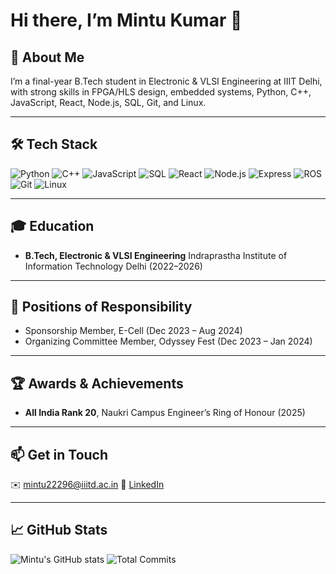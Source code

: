 # Hi there, I’m Mintu Kumar 👋

## 🚀 About Me

I’m a final-year B.Tech student in Electronic & VLSI Engineering at IIIT Delhi, with strong skills in FPGA/HLS design, embedded systems, Python, C++, JavaScript, React, Node.js, SQL, Git, and Linux.

---

## 🛠️ Tech Stack

![Python](https://img.shields.io/badge/Python-3776AB?logo=python) ![C++](https://img.shields.io/badge/C++-00599C?logo=c%2B%2B) ![JavaScript](https://img.shields.io/badge/JavaScript-F7DF1E?logo=javascript) ![SQL](https://img.shields.io/badge/SQL-4479A1?logo=mysql)
![React](https://img.shields.io/badge/React-20232A?logo=react) ![Node.js](https://img.shields.io/badge/Node.js-339933?logo=node.js) ![Express](https://img.shields.io/badge/Express-000000?logo=express) ![ROS](https://img.shields.io/badge/ROS-DARK?logo=ros)
![Git](https://img.shields.io/badge/Git-F05032?logo=git) ![Linux](https://img.shields.io/badge/Linux-FCC624?logo=linux)

---

## 🎓 Education

* **B.Tech, Electronic & VLSI Engineering**
  Indraprastha Institute of Information Technology Delhi (2022–2026)

---

## 👥 Positions of Responsibility

* Sponsorship Member, E-Cell (Dec 2023 – Aug 2024)
* Organizing Committee Member, Odyssey Fest (Dec 2023 – Jan 2024)

---

## 🏆 Awards & Achievements

* **All India Rank 20**, Naukri Campus Engineer’s Ring of Honour (2025)

---

## 📫 Get in Touch

✉️ [mintu22296@iiitd.ac.in](mailto:mintu22296@iiitd.ac.in)
🔗 [LinkedIn](#)

---

## 📈 GitHub Stats

![Mintu's GitHub stats](https://github-readme-stats.vercel.app/api?username=MINTU296\&show_icons=true)
![Total Commits](https://github-readme-stats.vercel.app/api?username=MINTU296\&include_all_commits=true\&show_icons=true)
